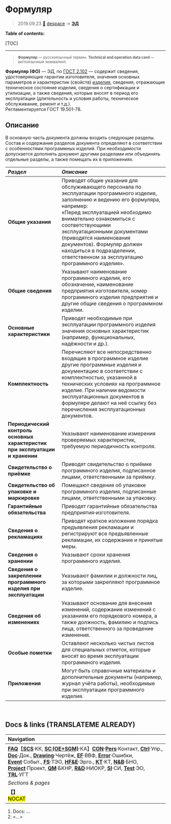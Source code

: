 # Формуляр
> 2019.09.23 [🚀](../index/index.md) [despace](index.md) → **[ЭД](doc.md)**

**Table of contents:**

[TOC]

---

> <small>**Формуляр** — русскоязычный термин. **Technical and operation data card** — англоязычный эквивалент.</small>

 **Формуляр (ФО)** — ЭД, по [ГОСТ 2.102](гост_2_102.md) — содержит сведения, удостоверяющие гарантии изготовителя, значения основных параметров и характеристик (свойств) [изделия](изделия.md), сведения, отражающие техническое состояние изделия, сведения о сертификации и утилизации, а также сведения, которые вносят в период его эксплуатации (длительность и условия работы, техническое обслуживание, ремонт и т.д.).  
Регламентируется ГОСТ 19.501-78.



## Описание
В основную часть документа должны входить следующие разделы.  
Состав и содержание разделов документа определяют в соответствии с особенностями программных изделий. При необходимости допускается дополнять документ другими разделами или объединять отдельные разделы, а также помещать их в приложениях.

|*Раздел*|*Описание*|
|:-|:-|
|**Общие указания**|Приводят общие указания для обслуживающего персонала по эксплуатации программного изделия, заполнению и ведению его формуляра, например:<br> «Перед эксплуатацией необходимо внимательно ознакомиться с соответствующими эксплуатационными документами (приводятся наименования документов). Формуляр должен находиться в подразделении, ответственном за эксплуатацию программного изделия».|
|**Общие сведения**|Указывают наименование программного изделия, его обозначение, наименование предприятия изготовителя, номер программного изделия предприятия и другие общие сведения о программном изделии.|
|**Основные характеристики**|Приводят необходимые при эксплуатации программного изделия значения основных характеристик (например, функциональных, надёжности и др.).|
|**Комплектность**|Перечисляют все непосредственно входящие в программное изделие другие программные изделия и документацию в соответствии с комплектностью, указанной в технических условиях на программное изделие. При наличии ведомости эксплуатационных документов в формуляре делают на неё ссылку без перечисления эксплуатационных документов.|
|**Периодический контроль основных характеристик при эксплуатации и хранении**|Указывают наименование измерения проверяемых характеристик, требуемую периодичность контроля.|
|**Свидетельство о приёмке**|Приводят свидетельство о приёмке программного изделия, подписанное лицами, ответственными за приёмку.|
|**Свидетельство об упаковке и маркировке**|Помещают сведения об упаковке программного изделия, подписанные лицами, ответственными за упаковку.|
|**Гарантийные обязательства**|Приводят гарантийные обязательства предприятия‑изготовителя.|
|**Сведения о рекламациях**|Приводят краткое изложение порядка предъявления рекламации и регистрируют все предъявленные рекламации, их содержание и принятые меры.|
|**Сведения о хранении**|Указывают сроки хранения программного изделия.|
|**Сведения о закреплении программного изделия при эксплуатации**|Указывают фамилии и должности лиц, за которыми закрепляют программное изделие.|
|**Сведения об изменениях**|Указывают основание для внесения изменений, содержание изменений с указанием его порядкового номера, а также должность, фамилию и подпись лица, ответственного за проведение изменения.|
|**Особые пометки**|Оставляют несколько чистых листов для специальных отметок, которые вносят во время эксплуатации программного изделия.|
|**Приложения**|Могут быть справочные материалы и дополнительные документы (например, журнал учёта работы), необходимые при эксплуатации программного изделия.|



<p style="page-break-after:always"> </p>

## Docs & links (TRANSLATEME ALREADY)
|Navigation|
|:-|
|**[FAQ](faq.md)**【**[SCS](scs.md)**·КК, **[SC (OE+SGM)](sc.md)**·КА】**[CON](contact.md)·[Pers](person.md)**·Контакт, **[Ctrl](control.md)**·Упр., **[Doc](doc.md)**·Док., **[Drawing](drawing.md)**·Чертёж, **[EF](ef.md)**·ВВФ, **[Error](error.md)**·Ошибки, **[Event](event.md)**·Событ., **[FS](fs.md)**·ТЭО, **[HF&E](hfe.md)**·Эрго., **[KT](kt.md)**·КТ, **[N&B](nnb.md)**·БНО, **[Project](project.md)**·Проект, **[QM](qm.md)**·БКНР, **[R&D](rnd.md)**·НИОКР, **[SI](si.md)**·СИ, **[Test](test.md)**·ЭО, **[TRL](trl.md)**·УГТ|
|*Sections & pages*|
|**【[](.md)】**<br> <mark>NOCAT</mark>|

   1. Docs: …
   1. <…>
